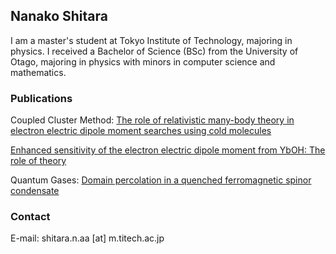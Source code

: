 ## Nanako Shitara

I am a master's student at Tokyo Institute of Technology, majoring in physics. I received a Bachelor of Science (BSc) from the University of Otago, majoring in physics with minors in computer science and mathematics.

### Publications

Coupled Cluster Method:
[The role of relativistic many-body theory in electron electric dipole moment searches using cold molecules](https://doi.org/10.3390/atoms7020058)

[Enhanced sensitivity of the electron electric dipole moment from YbOH: The role of theory](https://link.aps.org/doi/10.1103/PhysRevA.99.062502)

Quantum Gases:
[Domain percolation in a quenched ferromagnetic spinor condensate](http://iopscience.iop.org/article/10.1088/1367-2630/aa7e70/meta)

### Contact

E-mail: shitara.n.aa [at] m.titech.ac.jp
